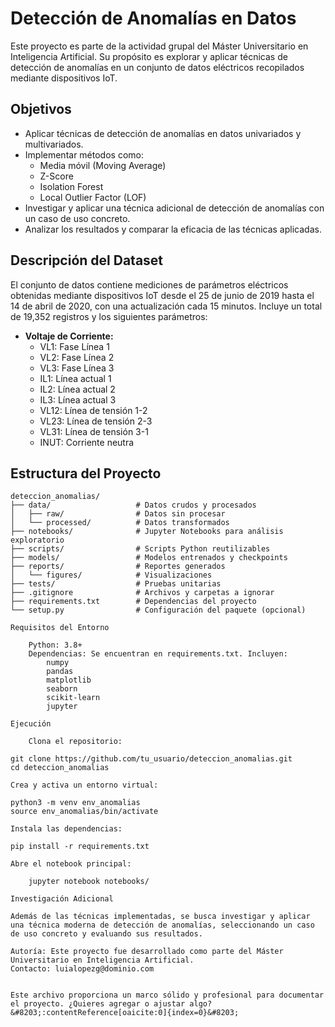 # Detección de Anomalías en Datos

Este proyecto es parte de la actividad grupal del Máster Universitario en Inteligencia Artificial. Su propósito es explorar y aplicar técnicas de detección de anomalías en un conjunto de datos eléctricos recopilados mediante dispositivos IoT.

## Objetivos

- Aplicar técnicas de detección de anomalías en datos univariados y multivariados.
- Implementar métodos como:
  - Media móvil (Moving Average)
  - Z-Score
  - Isolation Forest
  - Local Outlier Factor (LOF)
- Investigar y aplicar una técnica adicional de detección de anomalías con un caso de uso concreto.
- Analizar los resultados y comparar la eficacia de las técnicas aplicadas.

## Descripción del Dataset

El conjunto de datos contiene mediciones de parámetros eléctricos obtenidas mediante dispositivos IoT desde el 25 de junio de 2019 hasta el 14 de abril de 2020, con una actualización cada 15 minutos. Incluye un total de 19,352 registros y los siguientes parámetros:

- **Voltaje de Corriente:**
  - VL1: Fase Línea 1
  - VL2: Fase Línea 2
  - VL3: Fase Línea 3
  - IL1: Línea actual 1
  - IL2: Línea actual 2
  - IL3: Línea actual 3
  - VL12: Línea de tensión 1-2
  - VL23: Línea de tensión 2-3
  - VL31: Línea de tensión 3-1
  - INUT: Corriente neutra

## Estructura del Proyecto

```plaintext
deteccion_anomalias/
├── data/                   # Datos crudos y procesados
│   ├── raw/                # Datos sin procesar
│   └── processed/          # Datos transformados
├── notebooks/              # Jupyter Notebooks para análisis exploratorio
├── scripts/                # Scripts Python reutilizables
├── models/                 # Modelos entrenados y checkpoints
├── reports/                # Reportes generados
│   └── figures/            # Visualizaciones
├── tests/                  # Pruebas unitarias
├── .gitignore              # Archivos y carpetas a ignorar
├── requirements.txt        # Dependencias del proyecto
└── setup.py                # Configuración del paquete (opcional)

Requisitos del Entorno

    Python: 3.8+
    Dependencias: Se encuentran en requirements.txt. Incluyen:
        numpy
        pandas
        matplotlib
        seaborn
        scikit-learn
        jupyter

Ejecución

    Clona el repositorio:

git clone https://github.com/tu_usuario/deteccion_anomalias.git
cd deteccion_anomalias

Crea y activa un entorno virtual:

python3 -m venv env_anomalias
source env_anomalias/bin/activate

Instala las dependencias:

pip install -r requirements.txt

Abre el notebook principal:

    jupyter notebook notebooks/

Investigación Adicional

Además de las técnicas implementadas, se busca investigar y aplicar una técnica moderna de detección de anomalías, seleccionando un caso de uso concreto y evaluando sus resultados.

Autoría: Este proyecto fue desarrollado como parte del Máster Universitario en Inteligencia Artificial.
Contacto: luialopezg@dominio.com


Este archivo proporciona un marco sólido y profesional para documentar el proyecto. ¿Quieres agregar o ajustar algo? &#8203;:contentReference[oaicite:0]{index=0}&#8203;
